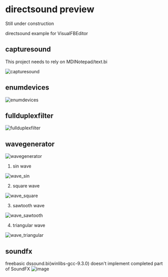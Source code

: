 # directsound preview
Still under construction

directsound example for VisualFBEditor

## capturesound

This project needs to rely on MDINotepad/text.bi

![capturesound](https://github.com/chunmingwang/directsound/assets/35757455/482a672e-cdd3-453a-9e61-61c964a5423c)

## enumdevices

![enumdevices](https://github.com/chunmingwang/directsound/assets/35757455/903367a2-9249-444e-b5ca-c9cd9ae17843)

## fullduplexfilter

![fullduplexfilter](https://github.com/chunmingwang/directsound/assets/35757455/48874699-e9db-4592-af8e-323e6703b189)

## wavegenerator

![wavegenerator](https://github.com/chunmingwang/directsound/assets/35757455/31fd9666-c981-4098-a63d-5310f60ec304)

1. sin wave

![wave_sin](https://github.com/chunmingwang/directsound/assets/35757455/e6938cb9-12c2-4e87-beaa-1b3d00c5f750)

2. square wave

![wave_square](https://github.com/chunmingwang/directsound/assets/35757455/13b96876-3b3c-4a26-8eb0-6718563ec274)

3. sawtooth wave

![wave_sawtooth](https://github.com/chunmingwang/directsound/assets/35757455/1360b70f-fbc9-4b16-ac70-23ed46eb5d16)

4. triangular wave

![wave_triangular](https://github.com/chunmingwang/directsound/assets/35757455/080d4c4b-f32f-45a2-b7f1-252e65a17abb)

## soundfx

freebasic dssound.bi(winlibs-gcc-9.3.0) doesn't implement completed part of SoundFX
![image](https://github.com/chunmingwang/directsound/assets/35757455/1f617dd1-6bc8-43d1-b4d7-4742ce51aecf)

